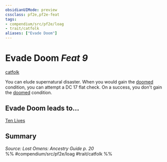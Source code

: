 ```yaml
---
obsidianUIMode: preview
cssclass: pf2e,pf2e-feat
tags:
- compendium/src/pf2e/loag
- trait/catfolk
aliases: ["Evade Doom"]
---
```

# Evade Doom  *Feat 9*  
[catfolk](catfolk-b1.md "Catfolk Ancestry & Heritage Trait")  


You can elude supernatural disaster. When you would gain the [doomed](conditions.md#Doomed) condition, you can attempt a DC 17 flat check. On a success, you don't gain the [doomed](conditions.md#Doomed) condition.

## Evade Doom leads to...

[Ten Lives](ten-lives-loag.md)

## Summary

*Source: Lost Omens: Ancestry Guide p. 20*  
%% #compendium/src/pf2e/loag #trait/catfolk %%